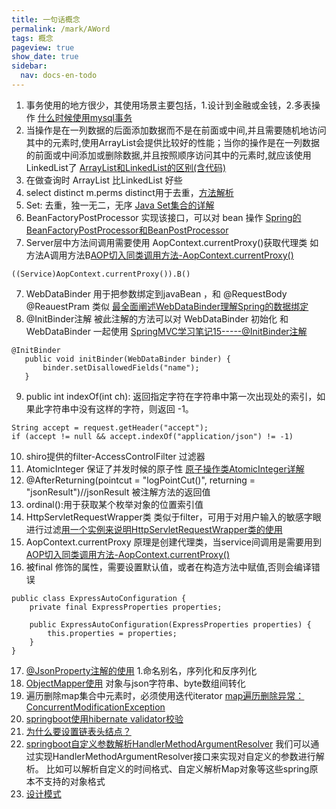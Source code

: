 ```yaml
---
title: 一句话概念
permalink: /mark/AWord
tags: 概念
pageview: true
show_date: true
sidebar:
  nav: docs-en-todo
---
```


1. 事务使用的地方很少，其使用场景主要包括，1.设计到金融或金钱，2.多表操作 [什么时候使用mysql事务](https://blog.csdn.net/lmy_1/article/details/54381565)
2. 当操作是在一列数据的后面添加数据而不是在前面或中间,并且需要随机地访问其中的元素时,使用ArrayList会提供比较好的性能；当你的操作是在一列数据的前面或中间添加或删除数据,并且按照顺序访问其中的元素时,就应该使用LinkedList了 [ArrayList和LinkedList的区别(含代码)](https://www.iteye.com/blog/pengcqu-502676)
3. 在做查询时 ArrayList 比LinkedList 好些
3. select distinct m.perms distinct用于去重，[方法解析](https://www.cnblogs.com/lixuefang69/p/10420186.html)
4. Set: 去重，独一无二，无序 [Java Set集合的详解](https://www.cnblogs.com/chaoyang123/p/11548766.html)
5. BeanFactoryPostProcessor 实现该接口，可以对 bean 操作 [Spring的BeanFactoryPostProcessor和BeanPostProcessor](https://blog.csdn.net/caihaijiang/article/details/35552859)
6. Server层中方法间调用需要使用 AopContext.currentProxy()获取代理类 如方法A调用方法B[AOP切入同类调用方法-AopContext.currentProxy()](https://blog.csdn.net/aosica321/article/details/58039299)
```
((Service)AopContext.currentProxy()).B()
```
7. WebDataBinder 用于把参数绑定到javaBean ，和 @RequestBody @ReauestPram 类似 [最全面阐述WebDataBinder理解Spring的数据绑定](https://www.jianshu.com/p/b1cd2234e012)
8. @InitBinder注解 被此注解的方法可以对 WebDataBinder 初始化 和WebDataBinder 一起使用 [SpringMVC学习笔记15-----@InitBinder注解](https://blog.csdn.net/qq_38016931/article/details/82080940)
```
@InitBinder
   public void initBinder(WebDataBinder binder) {
       binder.setDisallowedFields("name");
   }
```
9. public int indexOf(int ch): 返回指定字符在字符串中第一次出现处的索引，如果此字符串中没有这样的字符，则返回 -1。
```
String accept = request.getHeader("accept");
if (accept != null && accept.indexOf("application/json") != -1)
```
10. shiro提供的filter-AccessControlFilter 过滤器
11. AtomicInteger 保证了并发时候的原子性 [原子操作类AtomicInteger详解](https://blog.csdn.net/fanrenxiang/article/details/80623884)
12. @AfterReturning(pointcut = "logPointCut()", returning = "jsonResult")//jsonResult 被注解方法的返回值
13. ordinal():用于获取某个枚举对象的位置索引值
14. HttpServletRequestWrapper类 类似于filter，可用于对用户输入的敏感字眼进行过滤[用一个实例来说明HttpServletRequestWrapper类的使用](https://blog.csdn.net/qll19970326/article/details/80793465)
15. AopContext.currentProxy 原理是创建代理类，当service间调用是需要用到 [AOP切入同类调用方法-AopContext.currentProxy()](https://blog.csdn.net/aosica321/article/details/58039299)
16. 被final 修饰的属性，需要设置默认值，或者在构造方法中赋值,否则会编译错误
```
public class ExpressAutoConfiguration {
    private final ExpressProperties properties;

    public ExpressAutoConfiguration(ExpressProperties properties) {
        this.properties = properties;
    }
}
```
17. [@JsonProperty注解的使用](https://www.cnblogs.com/MopHunter/p/11200813.html) 1.命名别名，序列化和反序列化
18. [ObjectMapper使用](https://www.cnblogs.com/xuwenjin/p/8976696.html) 对象与json字符串、byte数组间转化
19. 遍历删除map集合中元素时，必须使用迭代iterator [map遍历删除异常：ConcurrentModificationException](https://blog.csdn.net/baidu_37107022/article/details/73555034)
20. [springboot使用hibernate validator校验](https://www.cnblogs.com/mr-yang-localhost/p/7812038.html)
21. [为什么要设置链表头结点？](https://blog.csdn.net/lzydadong/article/details/83212175)
22. [springboot自定义参数解析HandlerMethodArgumentResolver](https://www.jianshu.com/p/40606baf49b8)   我们可以通过实现HandlerMethodArgumentResolver接口来实现对自定义的参数进行解析。
比如可以解析自定义的时间格式、自定义解析Map对象等这些spring原本不支持的对象格式
23. [设计模式](https://blog.csdn.net/u014427391/category_6066194.html)
